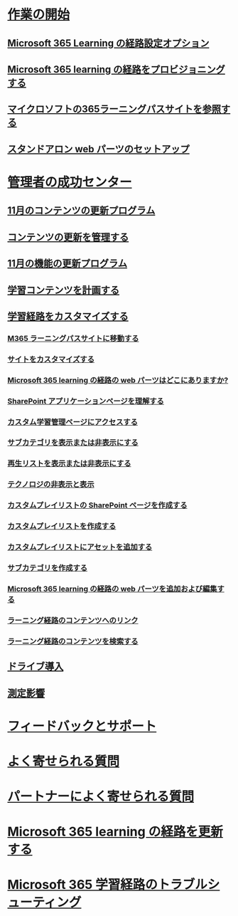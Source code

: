 # [作業の開始](index.md)
## [Microsoft 365 Learning の経路設定オプション](custom_setupoptions.md)
## [Microsoft 365 learning の経路をプロビジョニングする](custom_provision.md)
## [マイクロソフトの365ラーニングパスサイトを参照する](custom_exploresite.md)
## [スタンドアロン web パーツのセットアップ](custom_manualsetup.md)
# [管理者の成功センター](custom_successcenter.md)
## [11月のコンテンツの更新プログラム](custom_contentupdates.md)
## [コンテンツの更新を管理する](custom_managecontentupdates.md)
## [11月の機能の更新プログラム](custom_featureupdates.md)
## [学習コンテンツを計画する](custom_plancontent.md)
## [学習経路をカスタマイズする](custom_overview.md)
### [M365 ラーニングパスサイトに移動する](custom_goto.md)
### [サイトをカスタマイズする](custom_edithelp.md)
### [Microsoft 365 learning の経路の web パーツはどこにありますか?](custom_whereiswebpart.md)
### [SharePoint アプリケーションページを理解する](custom_apppages.md)
### [カスタム学習管理ページにアクセスする](custom_accessadmin.md)
### [サブカテゴリを表示または非表示にする](custom_hideshowsub.md)
### [再生リストを表示または非表示にする](custom_hideshowplaylists.md)
### [テクノロジの非表示と表示](custom_hideshowtech.md)
### [カスタムプレイリストの SharePoint ページを作成する](custom_createnewpage.md)
### [カスタムプレイリストを作成する](custom_createnewplaylist.md)
### [カスタムプレイリストにアセットを追加する](custom_addassets.md)
### [サブカテゴリを作成する](custom_createnewcat.md)
### [Microsoft 365 learning の経路の web パーツを追加および編集する](custom_addwebpart.md)
### [ラーニング経路のコンテンツへのリンク](custom_linking.md)
### [ラーニング経路のコンテンツを検索する](custom_search.md)
## [ドライブ導入](driveadoption.md)
## [測定影響](custom_measureimpact.md)
# [フィードバックとサポート](feedback.md)
# [よく寄せられる質問](faq.md)
# [パートナーによく寄せられる質問](custom_partner.md)
# [Microsoft 365 learning の経路を更新する](custom_update.md)
# [Microsoft 365 学習経路のトラブルシューティング](custom_troubleshooting.md) 